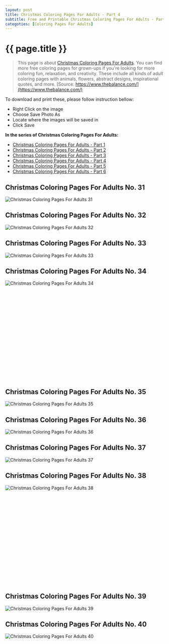 ```yaml
---
layout: post
title: Christmas Coloring Pages For Adults - Part 4
subtitle: Free and Printable Christmas Coloring Pages For Adults - Part 4
categoties: [Coloring Pages For Adults]
---
```

{{ page.title }}
================
> This page is about [Christmas Coloring Pages For Adults](https://freecoloringpages.github.io/). You can find more free coloring pages for grown-ups if you're looking for more coloring fun, relaxation, and creativity. These include all kinds of adult coloring pages with animals, flowers, abstract designs, inspirational quotes, and more. [Source: https://www.thebalance.com/](https://www.thebalance.com/)

To download and print these, please follow instruction bellow:
* Right Click on the image 
* Choose Save Photo As 
* Locate where the images will be saved in 
* Click Save

**In the series of Christmas Coloring Pages For Adults:**

* [Christmas Coloring Pages For Adults - Part 1](https://freecoloringpages.github.io/2017/11/24/Christmas-Coloring-Pages-For-Adults-part-1.html)
* [Christmas Coloring Pages For Adults - Part 2](https://freecoloringpages.github.io/2017/11/24/Christmas-Coloring-Pages-For-Adults-part-2.html)
* [Christmas Coloring Pages For Adults - Part 3](https://freecoloringpages.github.io/2017/11/24/Christmas-Coloring-Pages-For-Adults-part-3.html)
* [Christmas Coloring Pages For Adults - Part 4](https://freecoloringpages.github.io/2017/11/24/Christmas-Coloring-Pages-For-Adults-part-4.html)
* [Christmas Coloring Pages For Adults - Part 5](https://freecoloringpages.github.io/2017/11/24/Christmas-Coloring-Pages-For-Adults-part-5.html)
* [Christmas Coloring Pages For Adults - Part 6](https://freecoloringpages.github.io/2017/11/24/Christmas-Coloring-Pages-For-Adults-part-6.html)

## Christmas Coloring Pages For Adults No. 31
![Christmas Coloring Pages For Adults 31](https://freecoloringpages.github.io/img1/Christmas-Coloring-Pages-For-Adults%20(31).jpg "Christmas Coloring Pages For Adults 31")

## Christmas Coloring Pages For Adults No. 32
![Christmas Coloring Pages For Adults 32](https://freecoloringpages.github.io/img1/Christmas-Coloring-Pages-For-Adults%20(32).jpg "Christmas Coloring Pages For Adults 32")

## Christmas Coloring Pages For Adults No. 33
![Christmas Coloring Pages For Adults 33](https://freecoloringpages.github.io/img1/Christmas-Coloring-Pages-For-Adults%20(33).jpg "Christmas Coloring Pages For Adults 33")

## Christmas Coloring Pages For Adults No. 34
![Christmas Coloring Pages For Adults 34](https://freecoloringpages.github.io/img1/Christmas-Coloring-Pages-For-Adults%20(34).jpg "Christmas Coloring Pages For Adults 34")

<script async src="//pagead2.googlesyndication.com/pagead/js/adsbygoogle.js"></script><!-- Texxtonly --><ins class="adsbygoogle" style="display:inline-block;width:336px;height:280px" data-ad-client="ca-pub-6753140515841889" data-ad-slot="3207852233"></ins><script>(adsbygoogle = window.adsbygoogle || []).push({}); </script>

## Christmas Coloring Pages For Adults No. 35
![Christmas Coloring Pages For Adults 35](https://freecoloringpages.github.io/img1/Christmas-Coloring-Pages-For-Adults%20(35).jpg "Christmas Coloring Pages For Adults 35")

## Christmas Coloring Pages For Adults No. 36
![Christmas Coloring Pages For Adults 36](https://freecoloringpages.github.io/img1/Christmas-Coloring-Pages-For-Adults%20(36).jpg "Christmas Coloring Pages For Adults 36")

## Christmas Coloring Pages For Adults No. 37
![Christmas Coloring Pages For Adults 37](https://freecoloringpages.github.io/img1/Christmas-Coloring-Pages-For-Adults%20(37).jpg "Christmas Coloring Pages For Adults 37")

## Christmas Coloring Pages For Adults No. 38
![Christmas Coloring Pages For Adults 38](https://freecoloringpages.github.io/img1/Christmas-Coloring-Pages-For-Adults%20(38).jpg "Christmas Coloring Pages For Adults 38")

<script async src="//pagead2.googlesyndication.com/pagead/js/adsbygoogle.js"></script><!-- Texxtonly --><ins class="adsbygoogle" style="display:inline-block;width:336px;height:280px" data-ad-client="ca-pub-6753140515841889" data-ad-slot="3207852233"></ins><script>(adsbygoogle = window.adsbygoogle || []).push({}); </script>

## Christmas Coloring Pages For Adults No. 39
![Christmas Coloring Pages For Adults 39](https://freecoloringpages.github.io/img1/Christmas-Coloring-Pages-For-Adults%20(39).jpg "Christmas Coloring Pages For Adults 39")

## Christmas Coloring Pages For Adults No. 40
![Christmas Coloring Pages For Adults 40](https://freecoloringpages.github.io/img1/Christmas-Coloring-Pages-For-Adults%20(40).jpg "Christmas Coloring Pages For Adults 40")

